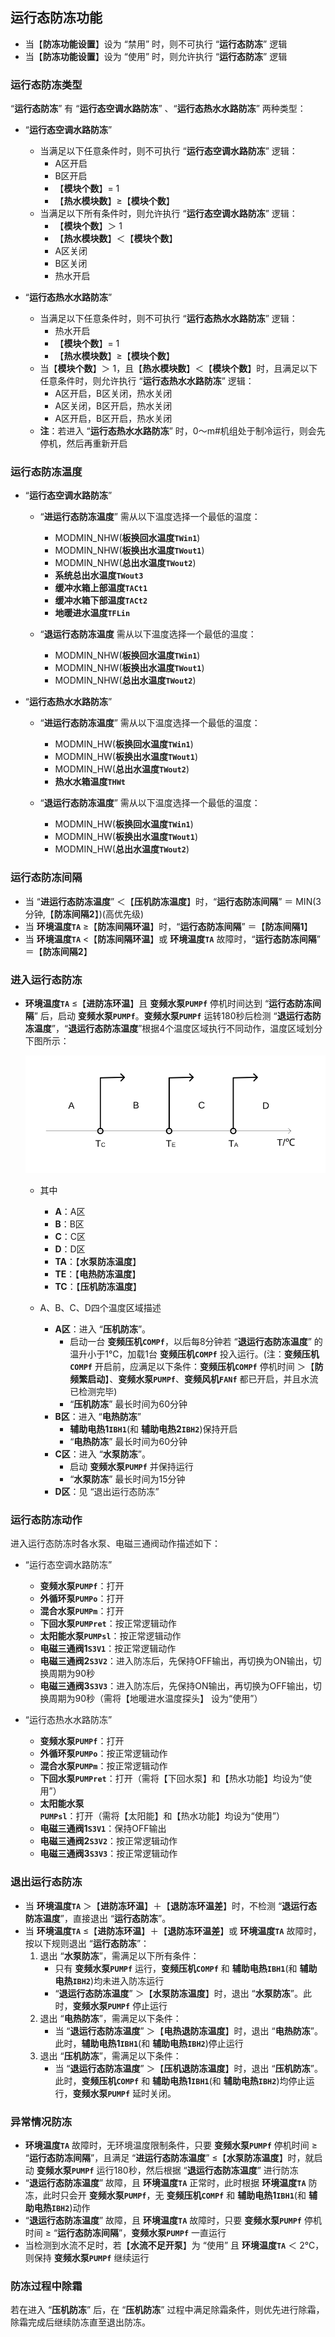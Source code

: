 <!-- 注意事项 -->
<!-- 起始分级标题：##(二级标题) -->

## 运行态防冻功能

- 当【**防冻功能设置**】设为 “禁用” 时，则不可执行 “**运行态防冻**” 逻辑
- 当【**防冻功能设置**】设为 “使用” 时，则允许执行 “**运行态防冻**” 逻辑

### 运行态防冻类型

“**运行态防冻**” 有 “**运行态空调水路防冻**” 、“**运行态热水水路防冻**” 两种类型：

- “**运行态空调水路防冻**”
  - 当满足以下任意条件时，则不可执行 “**运行态空调水路防冻**” 逻辑：
    - A区开启
    - B区开启
    - 【**模块个数**】= 1
    - 【**热水模块数**】≥【**模块个数**】
  - 当满足以下所有条件时，则允许执行 “**运行态空调水路防冻**” 逻辑：
    - 【**模块个数**】＞ 1
    - 【**热水模块数**】＜【**模块个数**】
    - A区关闭
    - B区关闭
    - 热水开启

- “**运行态热水水路防冻**”
  - 当满足以下任意条件时，则不可执行 “**运行态热水水路防冻**” 逻辑：
    - 热水开启
    - 【**模块个数**】= 1
    - 【**热水模块数**】≥【**模块个数**】
  - 当【**模块个数**】＞ 1，且【**热水模块数**】＜【**模块个数**】时，且满足以下任意条件时，则允许执行 “**运行态热水水路防冻**” 逻辑：
    - A区开启，B区关闭，热水关闭
    - A区关闭，B区开启，热水关闭
    - A区开启，B区开启，热水关闭
  - **注**：若进入 “**运行态热水水路防冻**” 时，0～m#机组处于制冷运行，则会先停机，然后再重新开启

### 运行态防冻温度

- “**运行态空调水路防冻**”
  - “**进运行态防冻温度**” 需从以下温度选择一个最低的温度：
    - MODMIN_NHW(**板换回水温度`TWin1`**)
    - MODMIN_NHW(**板换出水温度`TWout1`**)
    - MODMIN_NHW(**总出水温度`TWout2`**)
    - **系统总出水温度`TWout3`**
    - **缓冲水箱上部温度`TACt1`**
    - **缓冲水箱下部温度`TACt2`**
    - **地暖进水温度`TFLin`**

  - “**退运行态防冻温度** 需从以下温度选择一个最低的温度：
    - MODMIN_NHW(**板换回水温度`TWin1`**)
    - MODMIN_NHW(**板换出水温度`TWout1`**)
    - MODMIN_NHW(**总出水温度`TWout2`**)

- “**运行态热水水路防冻**”
  - “**进运行态防冻温度**” 需从以下温度选择一个最低的温度：
    - MODMIN_HW(**板换回水温度`TWin1`**)
    - MODMIN_HW(**板换出水温度`TWout1`**)
    - MODMIN_HW(**总出水温度`TWout2`**)
    - **热水水箱温度`THWt`**

  - “**退运行态防冻温度**” 需从以下温度选择一个最低的温度：
    - MODMIN_HW(**板换回水温度`TWin1`**)
    - MODMIN_HW(**板换出水温度`TWout1`**)
    - MODMIN_HW(**总出水温度`TWout2`**)

### 运行态防冻间隔

- 当 “**进运行态防冻温度**” ＜【**压机防冻温度**】时，“**运行态防冻间隔**” ＝ MIN(3分钟,【**防冻间隔2**】)(高优先级)
- 当 **环境温度`TA`** ≥【**防冻间隔环温**】时，“**运行态防冻间隔**” ＝【**防冻间隔1**】
- 当 **环境温度`TA`** <【**防冻间隔环温**】或 **环境温度`TA`** 故障时，“**运行态防冻间隔**” ＝【**防冻间隔2**】

### 进入运行态防冻

- **环境温度`TA`** ≤【**进防冻环温**】且 **变频水泵`PUMPf`** 停机时间达到 “**运行态防冻间隔**” 后，启动 **变频水泵`PUMPf`**。**变频水泵`PUMPf`** 运转180秒后检测 “**退运行态防冻温度**”，“**退运行态防冻温度**”根据4个温度区域执行不同动作，温度区域划分下图所示：

  ![运行态防冻功能-进入运行态防冻](.img/运行态防冻功能-进入运行态防冻.svg#large)

  - 其中
    - **A**：A区
    - **B**：B区
    - **C**：C区
    - **D**：D区
    - **TA**：【**水泵防冻温度**】
    - **TE**：【**电热防冻温度**】
    - **TC**：【**压机防冻温度**】

  - A、B、C、D四个温度区域描述
    - **A区**：进入 “**压机防冻**”。
      - 启动一台 **变频压机`COMPf`**，以后每8分钟若 “**退运行态防冻温度**” 的温升小于1℃，加载1台 **变频压机`COMPf`** 投入运行。(注：**变频压机`COMPf`** 开启前，应满足以下条件：**变频压机`COMPf`** 停机时间 ＞【**防频繁启动**】、**变频水泵`PUMPf`**、**变频风机`FANf`** 都已开启，并且水流已检测完毕)
      - “**压机防冻**” 最长时间为60分钟
    - **B区**：进入 “**电热防冻**”
      - **辅助电热1`IBH1`**(和 **辅助电热2`IBH2`**)保持开启
      - “**电热防冻**” 最长时间为60分钟
    - **C区**：进入 “**水泵防冻**”。
      - 启动 **变频水泵`PUMPf`** 并保持运行
      - “**水泵防冻**” 最长时间为15分钟
    - **D区**：见 “退出运行态防冻”

### 运行态防冻动作

进入运行态防冻时各水泵、电磁三通阀动作描述如下：

- “运行态空调水路防冻”
  - **变频水泵`PUMPf`**：打开
  - **外循环泵`PUMPo`**：打开
  - **混合水泵`PUMPm`**：打开
  - **下回水泵`PUMPret`**：按正常逻辑动作
  - **太阳能水泵`PUMPsl`**：按正常逻辑动作
  - **电磁三通阀1`S3V1`**：按正常逻辑动作
  - **电磁三通阀2`S3V2`**：进入防冻后，先保持OFF输出，再切换为ON输出，切换周期为90秒
  - **电磁三通阀3`S3V3`**：进入防冻后，先保持ON输出，再切换为OFF输出，切换周期为90秒（需将【地暖进水温度探头】  设为“使用”）

- “运行态热水水路防冻”
  - **变频水泵`PUMPf`**：打开
  - **外循环泵`PUMPo`**：按正常逻辑动作
  - **混合水泵`PUMPm`**：按正常逻辑动作
  - **下回水泵`PUMPret`**：打开（需将【下回水泵】和【热水功能】均设为“使用”）
  - **太阳能水泵`PUMPsl`**：打开（需将【太阳能】和【热水功能】均设为“使用”）
  - **电磁三通阀1`S3V1`**：保持OFF输出
  - **电磁三通阀2`S3V2`**：按正常逻辑动作
  - **电磁三通阀3`S3V3`**：按正常逻辑动作

### 退出运行态防冻

- 当 **环境温度`TA`** ＞【**进防冻环温**】＋【**退防冻环温差**】时，不检测 “**退运行态防冻温度**”，直接退出 “**运行态防冻**”。
- 当 **环境温度`TA`** ≤【**进防冻环温**】＋【**退防冻环温差**】或 **环境温度`TA`** 故障时，按以下规则退出 “**运行态防冻**”：
  1. 退出 “**水泵防冻**”，需满足以下所有条件：
     - 只有 **变频水泵`PUMPf`** 运行，**变频压机`COMPf`** 和 **辅助电热`IBH1`**(和 **辅助电热`IBH2`**)均未进入防冻运行
     - “**退运行态防冻温度**” ＞【**水泵防冻温度**】时，退出 “**水泵防冻**”。此时，**变频水泵`PUMPf`** 停止运行
  2. 退出 “**电热防冻**”，需满足以下条件：
     - 当 “**退运行态防冻温度**” ＞【**电热退防冻温度**】时，退出 “**电热防冻**”。此时，**辅助电热1`IBH1`**(和 **辅助电热`IBH2`**)停止运行
  3. 退出 “**压机防冻**”，需满足以下条件：
     - 当 “**退运行态防冻温度**” ＞【**压机退防冻温度**】时，退出 “**压机防冻**”。此时，**变频压机`COMPf`** 和 **辅助电热1`IBH1`**(和 **辅助电热`IBH2`**)均停止运行，**变频水泵`PUMPf`** 延时关闭。

<!-- - 注：“**运行态防冻**” 退出时，**变频水泵`PUMPf`** 在所有 **变频压机`COMPf`** / **辅助电热1`IBH1`**(和 **辅助电热`IBH2`**)停止运行60秒后停止 -->

### 异常情况防冻

- **环境温度`TA`** 故障时，无环境温度限制条件，只要 **变频水泵`PUMPf`** 停机时间 ≥ “**运行态防冻间隔**”，且满足 “**进运行态防冻温度**” ≤【**水泵防冻温度**】时，就启动 **变频水泵`PUMPf`** 运行180秒，然后根据 “**退运行态防冻温度**” 进行防冻
- “**退运行态防冻温度**” 故障，且 **环境温度`TA`** 正常时，此时根据 **环境温度`TA`** 防冻，此时只会开 **变频水泵`PUMPf`**，无 **变频压机`COMPf`** 和 **辅助电热1`IBH1`**(和 **辅助电热`IBH2`**)动作
- “**退运行态防冻温度**” 故障，且 **环境温度`TA`** 故障时，只要 **变频水泵`PUMPf`** 停机时间 ≥ “**运行态防冻间隔**”，**变频水泵`PUMPf`** 一直运行
- 当检测到水流不足时，若【**水流不足开泵**】为 “使用” 且 **环境温度`TA`** ＜ 2℃，则保持 **变频水泵`PUMPf`** 继续运行

### 防冻过程中除霜

若在进入 “**压机防冻**” 后，在 “**压机防冻**” 过程中满足除霜条件，则优先进行除霜，除霜完成后继续防冻直至退出防冻。
